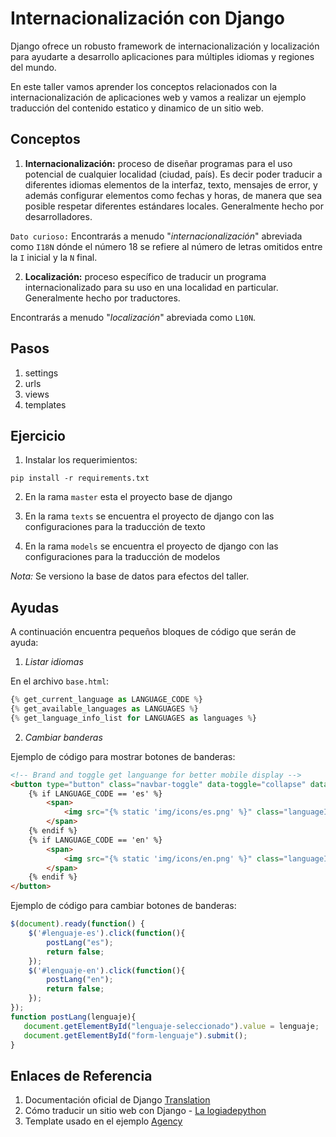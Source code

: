 # Internacionalización con Django

Django ofrece un robusto framework de internacionalización y localización para ayudarte a desarrollo aplicaciones para múltiples idiomas y regiones del mundo.

En este taller vamos aprender los conceptos relacionados con la internacionalización de aplicaciones web y vamos a realizar un ejemplo traducción del contenido estatico y dinamico de un sitio web.

## Conceptos

1. **Internacionalización:** proceso de diseñar programas para el uso potencial de cualquier localidad (ciudad, país). Es decir poder traducir a diferentes idiomas elementos de la interfaz, texto, mensajes de error, y además configurar elementos como fechas y horas, de manera que sea posible respetar diferentes estándares locales. Generalmente hecho por desarrolladores.

`Dato curioso:` Encontrarás a menudo "*internacionalización*" abreviada como `I18N` dónde el número 18 se refiere al número de letras omitidos entre la `I` inicial y la `N` final.

2. **Localización:** proceso específico de traducir un programa internacionalizado para su uso en una localidad en particular. Generalmente hecho por traductores.

Encontrarás a menudo "*localización*" abreviada como `L10N`.

## Pasos

1. settings
2. urls
3. views
4. templates

## Ejercicio

1. Instalar los requerimientos:

`pip install -r requirements.txt`

2. En la rama `master` esta el proyecto base de django

3. En la rama `texts` se encuentra el proyecto de django con las configuraciones para la traducción de texto

4. En la rama `models` se encuentra el proyecto de django con las configuraciones para la traducción de modelos

*Nota:* Se versiono la base de datos para efectos del taller.

## Ayudas

A continuación encuentra pequeños bloques de código que serán de ayuda:

1. *Listar idiomas*

En el archivo `base.html`:

```python
{% get_current_language as LANGUAGE_CODE %}
{% get_available_languages as LANGUAGES %}
{% get_language_info_list for LANGUAGES as languages %}
```

2. *Cambiar banderas*

Ejemplo de código para mostrar botones de banderas:

```html
<!-- Brand and toggle get languange for better mobile display -->
<button type="button" class="navbar-toggle" data-toggle="collapse" data-target=".navbar-ex2-collapse" style="height: 2.5em;">
    {% if LANGUAGE_CODE == 'es' %}
        <span>
            <img src="{% static 'img/icons/es.png' %}" class="languageIcon" style="margin-top: -25% ">
        </span>
    {% endif %}
    {% if LANGUAGE_CODE == 'en' %}
        <span>
            <img src="{% static 'img/icons/en.png' %}" class="languageIcon" style="margin-top: -25% ">
        </span>
    {% endif %}
</button>
```

Ejemplo de código para cambiar botones de banderas:

```javascript
$(document).ready(function() {
    $('#lenguaje-es').click(function(){
        postLang("es");
        return false;
    });
    $('#lenguaje-en').click(function(){
        postLang("en");
        return false;
    });
});
function postLang(lenguaje){
   document.getElementById("lenguaje-seleccionado").value = lenguaje;
   document.getElementById("form-lenguaje").submit();
}
```

## Enlaces de Referencia

1. Documentación oficial de Django [Translation](https://docs.djangoproject.com/en/2.2/topics/i18n/translation/)
2. Cómo traducir un sitio web con Django - [La logiadepython](lalogiadepython)
3. Template usado en el ejemplo [Agency](https://startbootstrap.com/themes/business-corporate/)
